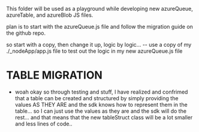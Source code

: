 This folder will be used as a playground while developing new azureQueue, azureTable, and azureBlob JS files.

plan is to start with the azureQueue.js file and follow the migration guide on the github repo.

so start with a copy, then change it up, logic by logic...
    -- use a copy of my ./_nodeApp/app.js file to test out the logic in my new azureQueue.js file

# TABLE MIGRATION
- woah okay so through testing and stuff, I have realized and confrimed that a table can be created and  structured by simply providing the values AS THEY ARE and the sdk knows how to represent them in the table... so I can just use the values as they are and the sdk will do the rest... and that means that the new tableStruct class will be a lot smaller and less lines of code..
<!-- ! it will work as PartitionKEy OR partitionKey...? -->